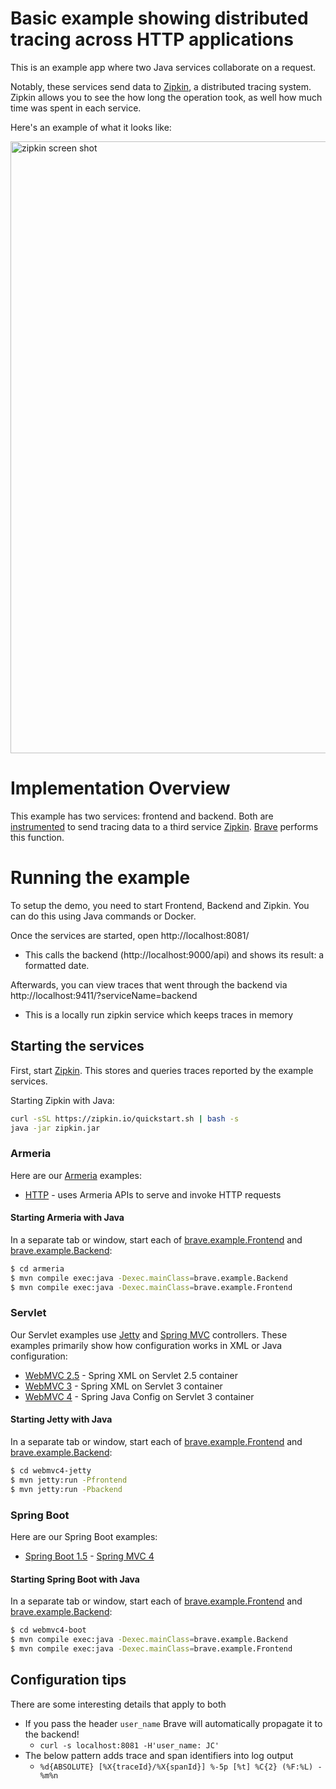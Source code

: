 # Basic example showing distributed tracing across HTTP applications
This is an example app where two Java services collaborate on a request.

Notably, these services send data to [Zipkin](https://zipkin.io/), a
distributed tracing system. Zipkin allows you to see the how long the operation
took, as well how much time was spent in each service.

Here's an example of what it looks like:

<img width="979" alt="zipkin screen shot" src="https://user-images.githubusercontent.com/64215/95572045-f98cfb80-0a5b-11eb-9d3b-9a1b9b1db6b4.png">

# Implementation Overview
This example has two services: frontend and backend. Both are [instrumented](https://github.com/openzipkin/brave/tree/master/instrumentation)
to send tracing data to a third service [Zipkin](https://zipkin.io/). [Brave](https://github.com/openzipkin/brave)
performs this function.

# Running the example
To setup the demo, you need to start Frontend, Backend and Zipkin. You can do
this using Java commands or Docker.

Once the services are started, open http://localhost:8081/
* This calls the backend (http://localhost:9000/api) and shows its result: a formatted date.

Afterwards, you can view traces that went through the backend via http://localhost:9411/?serviceName=backend
* This is a locally run zipkin service which keeps traces in memory

## Starting the services

First, start [Zipkin](https://zipkin.io/). This stores and queries traces
reported by the example services. 

Starting Zipkin with Java:
```bash
curl -sSL https://zipkin.io/quickstart.sh | bash -s
java -jar zipkin.jar
```

### Armeria

Here are our [Armeria](https://armeria.dev/) examples:
* [HTTP](armeria) - uses Armeria APIs to serve and invoke HTTP requests

#### Starting Armeria with Java
In a separate tab or window, start each of [brave.example.Frontend](/armeria/src/main/java/brave/example/Frontend.java)
and [brave.example.Backend](/armeria/src/main/java/brave/example/Backend.java):
```bash
$ cd armeria
$ mvn compile exec:java -Dexec.mainClass=brave.example.Backend
$ mvn compile exec:java -Dexec.mainClass=brave.example.Frontend
```

### Servlet
Our Servlet examples use [Jetty](https://www.eclipse.org/jetty/) and
[Spring MVC](https://spring.io/guides/gs/rest-service/) controllers. These
examples primarily show how configuration works in XML or Java configuration:
* [WebMVC 2.5](webmvc25-jetty) - Spring XML on Servlet 2.5 container
* [WebMVC 3](webmvc3-jetty) - Spring XML on Servlet 3 container
* [WebMVC 4](webmvc4-jetty) - Spring Java Config on Servlet 3 container

#### Starting Jetty with Java
In a separate tab or window, start each of [brave.example.Frontend](/webmvc4-jetty/src/main/java/brave/example/Frontend.java)
and [brave.example.Backend](/webmvc4-jetty/src/main/java/brave/example/Backend.java):
```bash
$ cd webmvc4-jetty
$ mvn jetty:run -Pfrontend
$ mvn jetty:run -Pbackend
```

### Spring Boot
Here are our Spring Boot examples:
* [Spring Boot 1.5](webmvc4-boot) - [Spring MVC 4](https://spring.io/guides/gs/rest-service/)

#### Starting Spring Boot with Java
In a separate tab or window, start each of [brave.example.Frontend](/webmvc4-boot/src/main/java/brave/example/Frontend.java)
and [brave.example.Backend](/webmvc4-boot/src/main/java/brave/example/Backend.java):
```bash
$ cd webmvc4-boot
$ mvn compile exec:java -Dexec.mainClass=brave.example.Backend
$ mvn compile exec:java -Dexec.mainClass=brave.example.Frontend
```

## Configuration tips

There are some interesting details that apply to both
* If you pass the header `user_name` Brave will automatically propagate it to the backend!
  * `curl -s localhost:8081 -H'user_name: JC'`
* The below pattern adds trace and span identifiers into log output
  * `%d{ABSOLUTE} [%X{traceId}/%X{spanId}] %-5p [%t] %C{2} (%F:%L) - %m%n`
